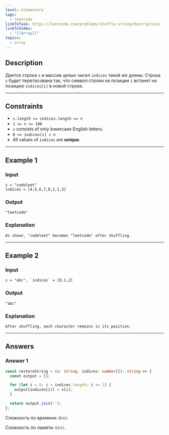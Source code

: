 ```yaml
---
level: elementary
tags:
  - leetcode
linkToTask: https://leetcode.com/problems/shuffle-string/description/
linkToIndex:
  - "[[Array]]"
topics:
  - array
---
```

## Description

Дается строка `s` и массив целых чисел `indices` такой же длины. Строка `s` будет перетасована так, что символ строки на позиции `i` встанет на позицию `indices[i]` в новой строке.

---
## Constraints

- `s.length == indices.length == n`
- `1 <= n <= 100`
- `s` consists of only lowercase English letters.
- `0 <= indices[i] < n`
- All values of `indices` are **unique**.

---
## Example 1

### Input

```
s = "codeleet"
indices = [4,5,6,7,0,2,1,3]
```
### Output

```
"leetcode"
```
### Explanation

```
As shown, "codeleet" becomes "leetcode" after shuffling.
```

---
## Example 2

### Input

```
s = "abc", `indices` = [0,1,2]
```
### Output

```
"abc"
```
### Explanation

```
After shuffling, each character remains in its position.
```

---
## Answers

### Answer 1

```typescript
const restoreString = (s: string, indices: number[]): string => {
  const output = [];

  for (let i = 0; i < indices.length; i += 1) {
    output[indices[i]] = s[i];
  }

  return output.join('');
};
```

Сложность по времени: `O(n)`.

Сложность по памяти: `O(n)`.